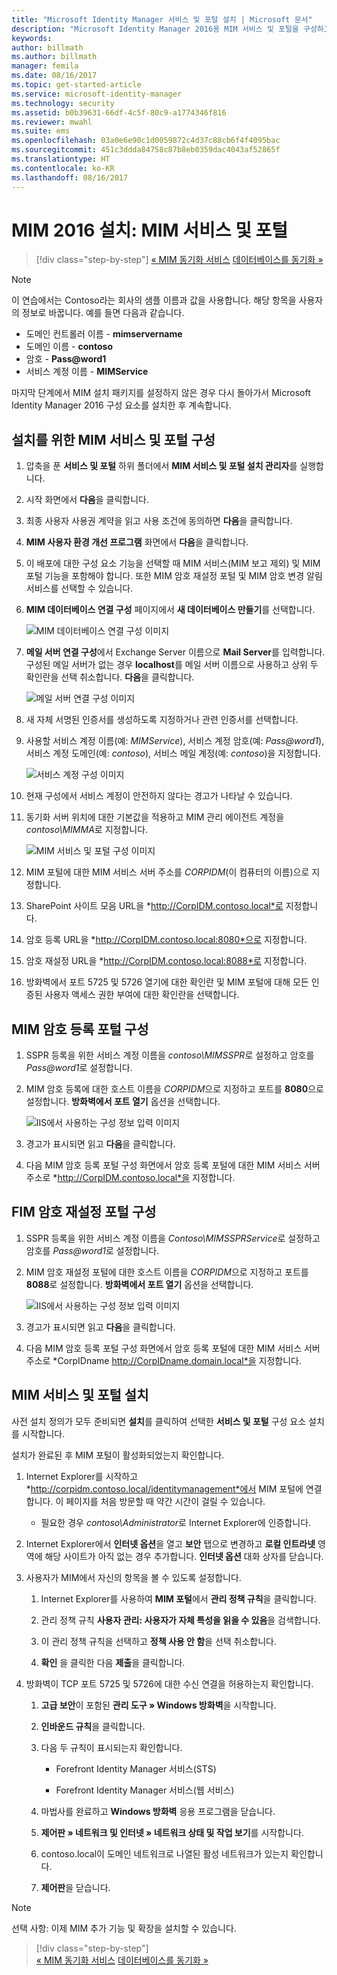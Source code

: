 ```yaml
---
title: "Microsoft Identity Manager 서비스 및 포털 설치 | Microsoft 문서"
description: "Microsoft Identity Manager 2016용 MIM 서비스 및 포털을 구성하고 설치하는 단계를 알아봅니다."
keywords: 
author: billmath
ms.author: billmath
manager: femila
ms.date: 08/16/2017
ms.topic: get-started-article
ms.service: microsoft-identity-manager
ms.technology: security
ms.assetid: b0b39631-66df-4c5f-80c9-a1774346f816
ms.reviewer: mwahl
ms.suite: ems
ms.openlocfilehash: 03a0e6e90c1d0059872c4d37c88cb6f4f4095bac
ms.sourcegitcommit: 451c3ddda84758c87b8eb0359dac4043af52865f
ms.translationtype: HT
ms.contentlocale: ko-KR
ms.lasthandoff: 08/16/2017
---
```

# <a name="install-mim-2016-mim-service-and-portal"></a>MIM 2016 설치: MIM 서비스 및 포털

>[!div class="step-by-step"]
[« MIM 동기화 서비스](install-mim-sync.md)
[데이터베이스를 동기화 »](install-mim-sync-ad-service.md)

> [!NOTE]
> 이 연습에서는 Contoso라는 회사의 샘플 이름과 값을 사용합니다. 해당 항목을 사용자의 정보로 바꿉니다. 예를 들면 다음과 같습니다.
> - 도메인 컨트롤러 이름 - **mimservername**
> - 도메인 이름 - **contoso**
> - 암호 - **Pass@word1**
> - 서비스 계정 이름 - **MIMService**

마지막 단계에서 MIM 설치 패키지를 설정하지 않은 경우 다시 돌아가서 Microsoft Identity Manager 2016 구성 요소를 설치한 후 계속합니다.


## <a name="configure-mim-service-and-portal-for-installation"></a>설치를 위한 MIM 서비스 및 포털 구성

1. 압축을 푼 **서비스 및 포털** 하위 폴더에서 **MIM 서비스 및 포털 설치 관리자**를 실행합니다.

2. 시작 화면에서 **다음**을 클릭합니다.

3. 최종 사용자 사용권 계약을 읽고 사용 조건에 동의하면 **다음**을 클릭합니다.

4. **MIM 사용자 환경 개선 프로그램** 화면에서 **다음**을 클릭합니다.

5. 이 배포에 대한 구성 요소 기능을 선택할 때 MIM 서비스(MIM 보고 제외) 및 MIM 포털 기능을 포함해야 합니다. 또한 MIM 암호 재설정 포털 및 MIM 암호 변경 알림 서비스를 선택할 수 있습니다.

6. **MIM 데이터베이스 연결 구성** 페이지에서 **새 데이터베이스 만들기**를 선택합니다.

    ![MIM 데이터베이스 연결 구성 이미지](media/MIM-Install10.png)

7. **메일 서버 연결 구성**에서 Exchange Server 이름으로 **Mail Server**를 입력합니다. 구성된 메일 서버가 없는 경우 **localhost**를 메일 서버 이름으로 사용하고 상위 두 확인란을 선택 취소합니다. **다음**을 클릭합니다.

    ![메일 서버 연결 구성 이미지](media/MIM-Install11.png)

8. 새 자체 서명된 인증서를 생성하도록 지정하거나 관련 인증서를 선택합니다.

9. 사용할 서비스 계정 이름(예: *MIMService*), 서비스 계정 암호(예: *Pass@word1*), 서비스 계정 도메인(예: *contoso*), 서비스 메일 계정(예: *contoso*)을 지정합니다.

    ![서비스 계정 구성 이미지](media/MIM-Install12.png)

10. 현재 구성에서 서비스 계정이 안전하지 않다는 경고가 나타날 수 있습니다.

11. 동기화 서버 위치에 대한 기본값을 적용하고 MIM 관리 에이전트 계정을 *contoso\MIMMA*로 지정합니다.

    ![MIM 서비스 및 포털 구성 이미지](media/MIM-Install13.png)

12. MIM 포털에 대한 MIM 서비스 서버 주소를 *CORPIDM*(이 컴퓨터의 이름)으로 지정합니다.

13. SharePoint 사이트 모음 URL을 *http://CorpIDM.contoso.local*로 지정합니다.

14. 암호 등록 URL을 *http://CorpIDM.contoso.local:8080*으로 지정합니다.

15. 암호 재설정 URL을 *http://CorpIDM.contoso.local:8088*로 지정합니다.

16. 방화벽에서 포트 5725 및 5726 열기에 대한 확인란 및 MIM 포털에 대해 모든 인증된 사용자 액세스 권한 부여에 대한 확인란을 선택합니다.

## <a name="configure-mim-password-registration-portal"></a>MIM 암호 등록 포털 구성

1.  SSPR 등록을 위한 서비스 계정 이름을 *contoso\MIMSSPR*로 설정하고 암호를 *Pass@word1*로 설정합니다.

2.  MIM 암호 등록에 대한 호스트 이름을 *CORPIDM*으로 지정하고 포트를 **8080**으로 설정합니다. **방화벽에서 포트 열기** 옵션을 선택합니다.

    ![IIS에서 사용하는 구성 정보 입력 이미지](media/MIM-Install14.png)

3.  경고가 표시되면 읽고 **다음**을 클릭합니다.

4. 다음 MIM 암호 등록 포털 구성 화면에서 암호 등록 포털에 대한 MIM 서비스 서버 주소로 *http://CorpIDM.contoso.local*을 지정합니다.

## <a name="configure-mim-password-reset-portal"></a>FIM 암호 재설정 포털 구성

1.  SSPR 등록을 위한 서비스 계정 이름을 *Contoso\MIMSSPRService*로 설정하고 암호를 *Pass@word1*로 설정합니다.

2.  MIM 암호 재설정 포털에 대한 호스트 이름을 *CORPIDM*으로 지정하고 포트를 **8088**로 설정합니다. **방화벽에서 포트 열기** 옵션을 선택합니다.

    ![IIS에서 사용하는 구성 정보 입력 이미지](media/MIM-Install15.png)

3.  경고가 표시되면 읽고 **다음**을 클릭합니다.

4. 다음 MIM 암호 등록 포털 구성 화면에서 암호 등록 포털에 대한 MIM 서비스 서버 주소로 *CorpIDname http://CorpIDname.domain.local*을 지정합니다.

## <a name="install-mim-service-and-portal"></a>MIM 서비스 및 포털 설치

사전 설치 정의가 모두 준비되면 **설치**를 클릭하여 선택한 **서비스 및 포털** 구성 요소 설치를 시작합니다.

설치가 완료된 후 MIM 포털이 활성화되었는지 확인합니다.

1. Internet Explorer를 시작하고 *http://corpidm.contoso.local/identitymanagement*에서 MIM 포털에 연결합니다. 이 페이지를 처음 방문할 때 약간 시간이 걸릴 수 있습니다.

    - 필요한 경우 *contoso\Administrator*로 Internet Explorer에 인증합니다.

2. Internet Explorer에서 **인터넷 옵션**을 열고 **보안** 탭으로 변경하고 **로컬 인트라넷** 영역에 해당 사이트가 아직 없는 경우 추가합니다.  **인터넷 옵션** 대화 상자를 닫습니다.

3. 사용자가 MIM에서 자신의 항목을 볼 수 있도록 설정합니다.

    1.  Internet Explorer를 사용하여 **MIM 포털**에서 **관리 정책 규칙**을 클릭합니다.

    2.  관리 정책 규칙 **사용자 관리: 사용자가 자체 특성을 읽을 수 있음**을 검색합니다.

    3.  이 관리 정책 규칙을 선택하고 **정책 사용 안 함**을 선택 취소합니다.

    4.  **확인** 을 클릭한 다음 **제출**을 클릭합니다.

4.  방화벽이 TCP 포트 5725 및 5726에 대한 수신 연결을 허용하는지 확인합니다.

    1.  **고급 보안**이 포함된 **관리 도구 » Windows 방화벽**을 시작합니다.

    2.  **인바운드 규칙**을 클릭합니다.

    3.  다음 두 규칙이 표시되는지 확인합니다.

        -   Forefront Identity Manager 서비스(STS)

        -   Forefront Identity Manager 서비스(웹 서비스)

    4.  마법사를 완료하고 **Windows 방화벽** 응용 프로그램을 닫습니다.

    5.  **제어판 » 네트워크 및 인터넷 » 네트워크 상태 및 작업 보기**를 시작합니다.

    6.  contoso.local이 도메인 네트워크로 나열된 활성 네트워크가 있는지 확인합니다.

    7.  **제어판**을 닫습니다.

> [!NOTE]
> 선택 사항: 이제 MIM 추가 기능 및 확장을 설치할 수 있습니다.

>[!div class="step-by-step"]  
[« MIM 동기화 서비스](install-mim-sync.md)
[데이터베이스를 동기화 »](install-mim-sync-ad-service.md)

